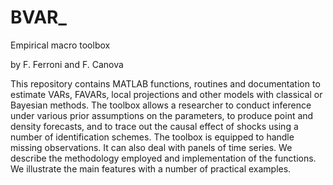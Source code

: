 # BVAR_
 
Empirical macro toolbox

by F. Ferroni and F. Canova

This repository contains  MATLAB functions, routines and documentation to estimate VARs, FAVARs, local projections and other models with classical or Bayesian methods. The toolbox allows a researcher to conduct inference under various prior assumptions on the parameters, to produce point and density forecasts, and to trace out the causal effect of shocks using a number of identification schemes. The toolbox is equipped to handle missing observations. It can also deal with panels of time series. We describe the methodology employed and implementation of the functions. We illustrate the main features with a number of practical examples.

